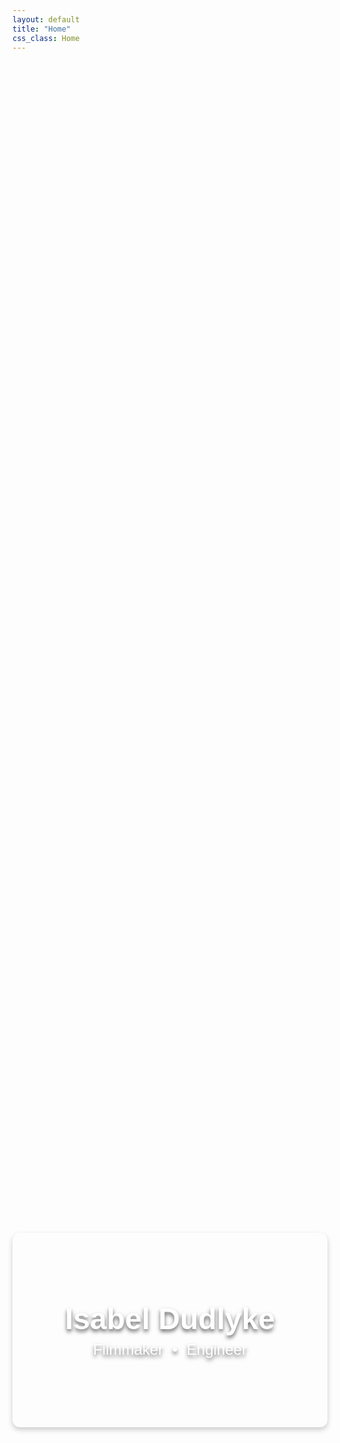 ```yaml
---
layout: default
title: "Home"
css_class: Home
---
```


<div class="center-wrapper">
  <div class="center-box">
    <h1>Isabel Dudlyke</h1>
    <h2>Filmmaker <span class="dot">•</span> Engineer</h2>
  </div>
</div>

<style>
  /* Wrapper ensures footer and header positioning is not disturbed */
  .center-wrapper {
    display: flex;
    justify-content: center;
    align-items: center;
    min-height: calc(100vh - 60px); /* Adjust for header and footer */
    padding-top: 60px; /* Offset for header height */
    padding-bottom: 60px; /* Offset for footer height */
  }

  /* The box that holds the centered text */
  .center-box {
    background-image: url('assets/images/tower.JPG'); /* Path to the background image */
    background-size: cover; /* Ensure the image covers the box */
    background-position: center; /* Center the image */
    background-repeat: no-repeat; /* Prevent tiling */
    width: 100%; /* Adjust the box width */
    max-width: 1200px; /* Limit maximum width */
    aspect-ratio: 16 / 9; /* Maintain aspect ratio */
    display: flex;
    flex-direction: column; /* Stack name and subtitle vertically */
    justify-content: center;
    align-items: center;
    border-radius: 12px; /* Optional: Rounded corners */
    box-shadow: 0 4px 8px rgba(0, 0, 0, 0.2); /* Subtle shadow effect */
    padding: 2rem; /* Add padding inside the box */
  }

  /* Centered content styles */
  .center-box h1 {
    margin: 0;
    color: white;
    font-family: 'Poppins', sans-serif;
    text-shadow: 0 4px 6px rgba(0, 0, 0, 0.6);
    font-size: 3rem; /* Larger font size for the name */
  }

  .center-box h2 {
    margin: 0.5rem 0 0; /* Space above subtitle */
    color: white;
    font-family: 'Poppins', sans-serif;
    text-shadow: 0 4px 6px rgba(0, 0, 0, 0.6);
    font-size: 1.5rem; /* Smaller font size for the subtitle */
    font-weight: 300; /* Lighter font for contrast */
  }

  .center-box .dot {
    margin: 0 0.5rem;
    font-size: 1.5rem; /* Match the font size of the subtitle */
  }
</style>




